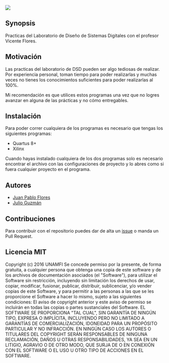 ![](https://raw.githubusercontent.com/unamfi/Lab-Diseno-de-Sistemas-Digitales/master/Banner.png)
## Synopsis

Practicas del Laboratorio de Diseño de Sistemas Digitales con el profesor Vicente Flores.

## Motivación

Las practicas del laboratorio de DSD pueden ser algo tediosas de realizar. Por experiencia personal, toman tiempo para poder realizarlas y muchas veces no tienes los conocimientos suficientes para poder realizarlas al 100%.

Mi recomendación es que utilices estos programas una vez que no logres avanzar en alguna de las prácticas y no cómo entregables.

## Instalación

Para poder correr cualquiera de los programas es necesario que tengas los siguientes programas:
* Quartus 8+
* Xilinx

Cuando hayas instalado cualquiera de los dos programas solo es necesario encontrar el archivo con las configuraciones de proyecto y lo abres como si fuera cualquier proyecto en el programa.


## Autores
 * [Juan Pablo Flores](https://github.com/juanpflores/)
 * [Julio Guzmán](https://github.com/juiiocesar/) 

## Contribuciones
Para contribuir con el repositorio puedes dar de alta un [issue](https://github.com/unamfi/Lab-Diseno-de-Sistemas-Digitales/issues) o manda un Pull Request.


## Licencia MIT
Copyright (c) 2016 UNAMFI
Se concede permiso por la presente, de forma gratuita, a cualquier persona que obtenga una copia de este software y de los archivos de documentación asociados (el "Software"), para utilizar el Software sin restricción, incluyendo sin limitación los derechos de usar, copiar, modificar, fusionar, publicar, distribuir, sublicenciar, y/o vender copias de este Software, y para permitir a las personas a las que se les proporcione el Software a hacer lo mismo, sujeto a las siguientes condiciones:
El aviso de copyright anterior y este aviso de permiso se incluirán en todas las copias o partes sustanciales del Software.
EL SOFTWARE SE PROPORCIONA "TAL CUAL", SIN GARANTÍA DE NINGÚN TIPO, EXPRESA O IMPLÍCITA, INCLUYENDO PERO NO LIMITADO A GARANTÍAS DE COMERCIALIZACIÓN, IDONEIDAD PARA UN PROPÓSITO PARTICULAR Y NO INFRACCIÓN. EN NINGÚN CASO LOS AUTORES O TITULARES DEL COPYRIGHT SERÁN RESPONSABLES DE NINGUNA RECLAMACIÓN, DAÑOS U OTRAS RESPONSABILIDADES, YA SEA EN UN LITIGIO, AGRAVIO O DE OTRO MODO, QUE SURJA DE O EN CONEXIÓN CON EL SOFTWARE O EL USO U OTRO TIPO DE ACCIONES EN EL SOFTWARE.
